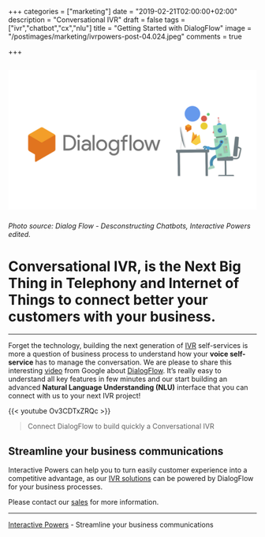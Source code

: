 +++
categories = ["marketing"]
date = "2019-02-21T02:00:00+02:00"
description = "Conversational IVR"
draft = false
tags = ["ivr","chatbot","cx","nlu"]
title = "Getting Started with DialogFlow"
image = "/postimages/marketing/ivrpowers-post-04.024.jpeg"
comments = true

+++

![Desconstructing Chatbots](/postimages/marketing/ivrpowers-post-04.024.jpeg)
-------
###### Photo source: Dialog Flow - Desconstructing Chatbots, Interactive Powers edited.

# Conversational IVR, is the Next Big Thing in Telephony and Internet of Things to connect better your customers with your business.
---

Forget the technology, building the next generation of [IVR](http://blog.ivrpowers.com/post/technologies/what-is-ivr/) self-services is more a question of business process to understand how your **voice self-service** has to manage the conversation.  We are please to share this interesting [video](https://www.youtube.com/watch?v=Ov3CDTxZRQc) from Google about [DialogFlow](https://dialogflow.com/). It’s really easy to understand all key features in few minutes and our start building an advanced **Natural Language Understanding (NLU)** interface that you can connect with us to your next IVR project!

{{<  youtube Ov3CDTxZRQc >}}

> Connect DialogFlow to build quickly a Conversational IVR

## Streamline your business communications

Interactive Powers can help you to turn easily customer experience into a competitive advantage, as our [IVR solutions](https://www.ivrpowers.com/voicexml/) can be powered by DialogFlow for your business processes.

Please contact our [sales](http://www.ivrpowers.com/support-services/) for more information.

---
[Interactive Powers](http://www.ivrpowers.com/) - Streamline your business communications
